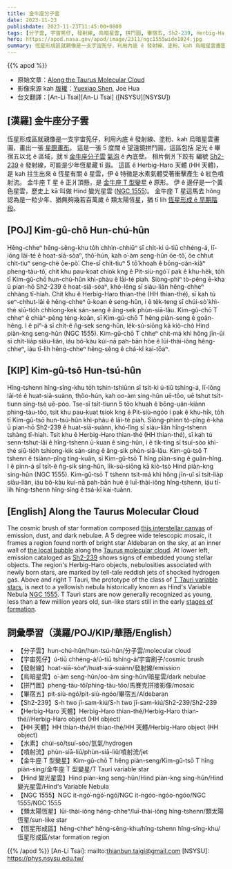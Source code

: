 ```yaml
---
title: 金牛座分子雲
date: 2023-11-23
publishdate: 2023-11-23T11:45:00+0800
tags: [分子雲, 宇宙筅仔, 發射線, 烏暗星雲, 拼鬥圖, 畢宿五, Sh2-239, Herbig-Haro 天體, HH 天體, 水素, 噴射流, 金牛座 T 型變星, 金牛座 T 星, Hind 變光星雲, NGC 1555, 類太陽恆星, 恆星形成區]
hero: https://apod.nasa.gov/apod/image/2311/ngc1555wide1024.jpg
summary: 恆星形成區就親像是一支宇宙筅仔，利用內底 ê 發射線、塗粉、kah 烏暗星雲畫圖，畫出一張星際畫布。
---
```


{{% apod %}}

- 原始文章：[Along the Taurus Molecular Cloud](https://apod.nasa.gov/apod/ap231123.html)
- 影像來源 kah [版權][copyright]：[Yuexiao Shen](https://www.flickr.com/people/150464529@N03/), Joe Hua
- 台文翻譯：[An-Li Tsai][An-Li Tsai] ([NSYSU][NSYSU])

## [漢羅] 金牛座分子雲
恆星形成區就親像是一支宇宙筅仔，利用內底 ê 發射線、塗粉、kah 烏暗星雲畫圖，畫出一張 [星際畫布][this interstellar canvas]。
這是一張 5 度闊 ê 望遠鏡拼鬥圖，這區包括 足光 ê 畢宿五以北 ê 區域，就 tī [金牛座分子雲][Taurus molecular cloud] [氣泡][the local bubble] ê 內底壁。
相片倒爿下跤有 編號 [Sh2-239][Sh2-239] ê 發射線，可能是少年恆星藏 tī 遐。
這區 ê Herbig-Haro 天體 (HH 天體)，是 kah 拄生出來 ê 恆星有關 ê 星雲，伊 ê 特徵是水素氣體受著衝擊產生 ê 紅色噴射流。
金牛座 T 星 ê 正爿頂懸，是 [金牛座 T 型變星][T Tauri variable stars] ê 原形。
伊 ê 邊仔是一个黃色星雲，歷史上 kā 叫做 Hind 變光星雲 ([NGC 1555][NGC 1555])。
金牛座 T 星這馬去 hŏng 認為是一粒少年、猶無夠幾若百萬歲 ê 類太陽恆星，猶 tī lih [恆星形成 ê 早期階段][stages of formation]。

## [POJ] Kim-gû-chō Hun-chú-hûn
Hêng-chheⁿ hêng-sêng-khu to̍h chhin-chhiūⁿ sī chi̍t-ki ú-tiū chhéng-á, lī-iōng lāi-té ê hoat-siā-sòaⁿ, thô͘-hún, kah o͘-àm seng-hûn ōe-tô͘, ōe chhut chi̍t-tiuⁿ seng-chè ōe-pò͘.
Che-sī chi̍t-tiuⁿ 5 tō͘ khoah ê bōng-oán-kiàⁿ pheng-tàu-tô͘, chit khu pau-koat chiok kng ê Pit-siù-ngó͘ í pak ê khu-he̍k, to̍h tī Kim-gû-chō hun-chú-hûn khì-phàu ê lāi-té piah.
Siòng-phìⁿ tò-pêng ē-kha ū pian-hō Sh2-239 ê hoat-siā-sòaⁿ, khó-lêng sī siàu-liân hêng-chheⁿ chhàng tī-hiah.
Chit khu ê Herbig-Haro thian-thé (HH thian-thé), sī kah tú seⁿ-chhut-lâi ê hêng-chheⁿ ū-koan ê seng-hûn, i ê te̍k-teng sī chúi-sò͘ khì-thé siū-tio̍h chhiong-kek sán-seng ê âng-sek phùn-siā-lâu.
Kim-gû-chō T chheⁿ ê chiàⁿ-pêng téng-koân, sī Kim-gû-chō T hêng piàn-seng ê goân-hêng.
I ê piⁿ-á sī chi̍t-ê n̂g-sek seng-hûn, le̍k-sú-siōng kā kiò-chò Hind piàn-kng seng-hûn (NGC 1555).
Kim-gû-chō T chheⁿ chit-má khì hőng jīn-ûi sī chi̍t-lia̍p siàu-liân, iáu bô-kàu kúi-nā pah-bān hòe ê lūi-thài-iông hêng-chheⁿ, iáu tī-lih hêng-chheⁿ hêng-sêng ê chá-kî kai-tōaⁿ.

## [KIP] Kim-gû-tsō Hun-tsú-hûn
Hîng-tshenn hîng-sîng-khu to̍h tshin-tshiūnn sī tsi̍t-ki ú-tiū tshíng-á, lī-iōng lāi-té ê huat-siā-suànn, thôo-hún, kah oo-àm sing-hûn uē-tôo, uē tshut tsi̍t-tiunn sing-tsè uē-pòo.
Tse-sī tsi̍t-tiunn 5 tōo khuah ê bōng-uán-kiànn phing-tàu-tôo, tsit khu pau-kuat tsiok kng ê Pit-siù-ngóo í pak ê khu-hi̍k, to̍h tī Kim-gû-tsō hun-tsú-hûn khì-phàu ê lāi-té piah.
Siòng-phìnn tò-pîng ē-kha ū pian-hō Sh2-239 ê huat-siā-suànn, khó-lîng sī siàu-liân hîng-tshenn tshàng tī-hiah.
Tsit khu ê Herbig-Haro thian-thé (HH thian-thé), sī kah tú senn-tshut-lâi ê hîng-tshenn ū-kuan ê sing-hûn, i ê ti̍k-ting sī tsuí-sòo khì-thé siū-tio̍h tshiong-kik sán-sing ê âng-sik phùn-siā-lâu.
Kim-gû-tsō T tshenn ê tsiànn-pîng tíng-kuân, sī Kim-gû-tsō T hîng piàn-sing ê guân-hîng.
I ê pinn-á sī tsi̍t-ê n̂g-sik sing-hûn, li̍k-sú-siōng kā kiò-tsò Hind piàn-kng sing-hûn (NGC 1555).
Kim-gû-tsō T tshenn tsit-má khì hőng jīn-uî sī tsi̍t-lia̍p siàu-liân, iáu bô-kàu kuí-nā pah-bān huè ê luī-thài-iông hîng-tshenn, iáu tī-lih hîng-tshenn hîng-sîng ê tsá-kî kai-tuānn.

## [English] Along the Taurus Molecular Cloud
The cosmic brush of star formation composed [this interstellar canvas][this interstellar canvas] of emission, dust, and dark nebulae.
A 5 degree wide telescopic mosaic, it frames a region found north of bright star Aldebaran on the sky, at an inner wall of [the local bubble][the local bubble] along the [Taurus molecular cloud][Taurus molecular cloud].
At lower left, emission cataloged as [Sh2-239][Sh2-239] shows signs of embedded young stellar objects.
The region's Herbig-Haro objects, nebulosities associated with newly born stars, are marked by tell-tale reddish jets of shocked hydrogen gas.
Above and right T Tauri, the prototype of the class of [T Tauri variable stars][T Tauri variable stars], is next to a yellowish nebula historically known as Hind's Variable Nebula [NGC 1555][NGC 1555].
T Tauri stars are now generally recognized as young, less than a few million years old, sun-like stars still in the early [stages of formation][stages of formation].

## 詞彙學習（漢羅/POJ/KIP/華語/English）
- 【分子雲】hun-chú-hûn/hun-tsú-hûn/分子雲/molecular cloud
- 【宇宙筅仔】ú-tiū chhéng-á/ú-tiū tshíng-á/宇宙刷子/cosmic brush
- 【發射線】hoat-siā-sòaⁿ/huat-siā-suànn/發射線/emission
- 【烏暗星雲】o͘-àm seng-hûn/oo-àm sing-hûn/暗星雲/dark nebulae
- 【拼鬥圖】pheng-tàu-tô͘/phing-tàu-tôo/馬賽克拼接影像/mosaic
- 【畢宿五】pit-siù-ngó͘/pit-siù-ngóo/畢宿五/Aldebaran
- 【Sh2-239】S-h two jī-sam-kiú/S-h two jī-sam-kiú/Sh2-239/Sh2-239
- 【Herbig-Haro 天體】Herbig-Haro thian-thé/Herbig-Haro thian-thé//Herbig-Haro object (HH object)
- 【HH 天體】HH thian-thé/H thian-thé/HH 天體/Herbig-Haro object (HH object)
- 【水素】chúi-sò͘/tsuí-sòo/氫氣/hydrogen
- 【噴射流】phùn-siā-liû/phùn-siā-liû/噴射流/jet
- 【金牛座 T 型變星】Kim-gû-chō T hêng piàn-seng/Kim-gû-tsō T hîng piàn-sing/金牛座 T 型變星/T Tauri variable star
- 【Hind 變光星雲】Hind piàn-kng seng-hûn/Hind piàn-kng sing-hûn/Hind 變光星雲/Hind's Variable Nebula
- 【NGC 1555】NGC it-ngó͘-ngó͘-ngó͘/NGC it-ngóo-ngóo-ngóo/NGC 1555/NGC 1555
- 【類太陽恆星】lūi-thài-iông hêng-chheⁿ/luī-thài-iông hîng-tshenn/類太陽恆星/sun-like star
- 【恆星形成區】hêng-chheⁿ hêng-sêng-khu/hîng-tshenn hîng-sîng-khu/恆星形成區/star formation region

{{% /apod %}}
[An-Li Tsai]: mailto:thianbun.taigi@gmail.com
[NSYSU]: https://phys.nsysu.edu.tw/

[copyright]: https://apod.nasa.gov/apod/fap/lib/about_apod.html#srapply
[License]: https://creativecommons.org/licenses/by/2.0/

[this interstellar canvas]:https://www.flickr.com/photos/150464529@N03/53336219347/
[the local bubble]:https://skyandtelescope.org/astronomy-news/1000-light-year-bubble-is-the-source-of-all-nearby-baby-stars/?utm_source=cc&utm_medium=newsletter
[Taurus molecular cloud]:https://apod.nasa.gov/apod/ap111117.html
[Sh2-239]:https://apod.nasa.gov/apod/ap111208.html
[T Tauri variable stars]:https://www.aavso.org/vsots_ttau
[NGC 1555]:https://apod.nasa.gov/apod/ap220210.html
[stages of formation]:https://universe.nasa.gov/stars/basics/
